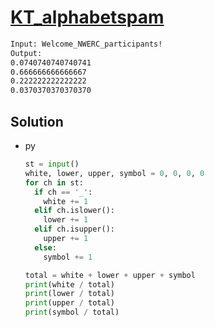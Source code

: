# [KT_alphabetspam](https://open.kattis.com/problems/alphabetspam)



```txt
Input: Welcome_NWERC_participants!
Output:
0.0740740740740741
0.666666666666667
0.222222222222222
0.0370370370370370
```

## Solution

* py

  ```py
  st = input()
  white, lower, upper, symbol = 0, 0, 0, 0
  for ch in st:
    if ch == '_':
      white += 1
    elif ch.islower():
      lower += 1
    elif ch.isupper():
      upper += 1
    else:
      symbol += 1

  total = white + lower + upper + symbol
  print(white / total)
  print(lower / total)
  print(upper / total)
  print(symbol / total)
  ```
